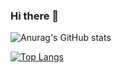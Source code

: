 ### Hi there 👋
![Anurag's GitHub stats](https://github-readme-stats.vercel.app/api?username=anuraghazra&title_color=ffffff&bg_color=45,eaafc8,654ea3)


[![Top Langs](https://github-readme-stats.vercel.app/api/top-langs/?username=tjcheah)](https://github.com/anuraghazra/github-readme-statsvercel.app/api?username=anuraghazra&title_color=ffffff&bg_color=445,#eaafc8,#654ea3)



<!--
**tjcheah/tjcheah** is a ✨ _special_ ✨ repository because its `README.md` (this file) appears on your GitHub profile.

Here are some ideas to get you started:

- 🔭 I’m currently working on ...
- 🌱 I’m currently learning ...
- 👯 I’m looking to collaborate on ...
- 🤔 I’m looking for help with ...
- 💬 Ask me about ...
- 📫 How to reach me: ...
- 😄 Pronouns: ...
- ⚡ Fun fact: ...
-->
